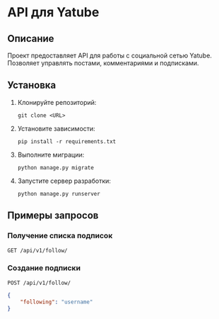 # API для Yatube

## Описание
Проект предоставляет API для работы с социальной сетью Yatube. Позволяет управлять постами, комментариями и подписками.

## Установка
1. Клонируйте репозиторий:
    ```
    git clone <URL>
    ```
2. Установите зависимости:
    ```
    pip install -r requirements.txt
    ```
3. Выполните миграции:
    ```
    python manage.py migrate
    ```
4. Запустите сервер разработки:
    ```
    python manage.py runserver
    ```

## Примеры запросов

### Получение списка подписок
`GET /api/v1/follow/`

### Создание подписки
`POST /api/v1/follow/`
```json
{
    "following": "username"
}
